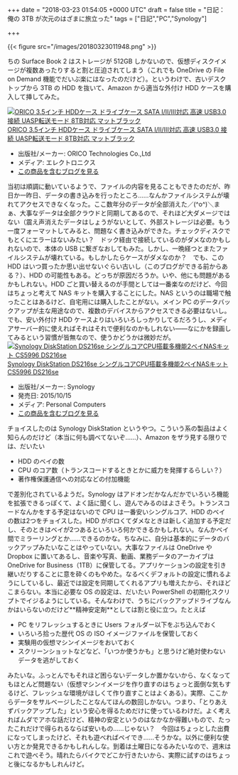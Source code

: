
+++
date = "2018-03-23 01:54:05 +0000 UTC"
draft = false
title = "日記：俺の 3TB が次元のはざまに旅立った"
tags = ["日記","PC","Synology"]

+++


{{< figure src="/images/20180323011948.png"  >}}

ちの Surface Book 2 はストレージが 512GB しかないので、仮想ディスクイメージが複数あったりすると割と圧迫されてしまう（これでも OneDrive の File on Demand 機能でだいぶ楽にはなったのだけど）。というわけで、古いデスクトップから 3TB の HDD を抜いて、Amazon から適当な外付け HDD ケースを購入して挿してみた。<div class="hatena-asin-detail"><a href="http://www.amazon.co.jp/exec/obidos/ASIN/B01MZ45UAA/bestylesnet-22/"><img src="https://images-fe.ssl-images-amazon.com/images/I/41ANdZ3AeWL._SL160_.jpg" class="hatena-asin-detail-image" alt="ORICO 3.5インチ HDDケース ドライブケース SATA I/II/III対応 高速 USB3.0 接続 UASP転送モード 8TB対応 マットブラック" title="ORICO 3.5インチ HDDケース ドライブケース SATA I/II/III対応 高速 USB3.0 接続 UASP転送モード 8TB対応 マットブラック"/></a><div class="hatena-asin-detail-info"><a href="http://www.amazon.co.jp/exec/obidos/ASIN/B01MZ45UAA/bestylesnet-22/">ORICO 3.5インチ HDDケース ドライブケース SATA I/II/III対応 高速 USB3.0 接続 UASP転送モード 8TB対応 マットブラック</a><ul><li><span class="hatena-asin-detail-label">出版社/メーカー:</span> ORICO Technologies Co.,Ltd</li><li><span class="hatena-asin-detail-label">メディア:</span> エレクトロニクス</li><li><a href="http://d.hatena.ne.jp/asin/B01MZ45UAA/bestylesnet-22" target="_blank">この商品を含むブログを見る</a></li></ul></div><div class="hatena-asin-detail-foot"></div></div>当初は順調に動いているようで、ファイルの内容を見ることもできたのだが、昨日か一昨日、データの書き込みを行ったところ……なんかファイルシステムが壊れてアクセスできなくなった。ここ数年分のデータが全部消えた／(^o^)＼まぁ、大事なデータは全部クラウドと同期してあるので、それほど大ダメージではない（震え声消えたデータはしょうがないとして、外部ストレージは必要。もう一度フォーマットしてみると、問題なく書き込みができた。チェックディスクでもとくにエラーはないみたい？　ドック経由で接続しているのがダメなのかもしれないので、本体の USB に繋ぎなおしてもみた。しかし、一晩経つとまたファイルシステムが壊れている。もしかしたらケースがダメなのか？　でも、この HDD はいつ買ったか思い出せないぐらい古いし（このブログができる前からある？）、HDD の可能性もある。どっちが原因だろうか。いや、他にも問題があるかもしれない。HDD ごと買い替えるのが手間としては一番楽なのだけど、今回はちょっと考えて NAS キットを購入することにした。NAS というのは職場で触ったことはあるけど、自宅用には購入したことがない。メイン PC のデータバックアップが主な用途なので、複数のデバイスからアクセスできる必要はないし。でも、安い外付け HDD ケースよりはいろいろしっかりしてるだろうし、メディアサーバー的に使えればそれはそれで便利なのかもしれない――なにかを録画してみるという習慣が皆無なので、使うかどうかは微妙だが。<div class="hatena-asin-detail"><a href="http://www.amazon.co.jp/exec/obidos/ASIN/B016AXAR2G/bestylesnet-22/"><img src="https://images-fe.ssl-images-amazon.com/images/I/41VHjat71JL._SL160_.jpg" class="hatena-asin-detail-image" alt="Synology DiskStation DS216se シングルコアCPU搭載多機能2ベイNASキット CS5996 DS216se" title="Synology DiskStation DS216se シングルコアCPU搭載多機能2ベイNASキット CS5996 DS216se"/></a><div class="hatena-asin-detail-info"><a href="http://www.amazon.co.jp/exec/obidos/ASIN/B016AXAR2G/bestylesnet-22/">Synology DiskStation DS216se シングルコアCPU搭載多機能2ベイNASキット CS5996 DS216se</a><ul><li><span class="hatena-asin-detail-label">出版社/メーカー:</span> Synology</li><li><span class="hatena-asin-detail-label">発売日:</span> 2015/10/15</li><li><span class="hatena-asin-detail-label">メディア:</span> Personal Computers</li><li><a href="http://d.hatena.ne.jp/asin/B016AXAR2G/bestylesnet-22" target="_blank">この商品を含むブログを見る</a></li></ul></div><div class="hatena-asin-detail-foot"></div></div>チョイスしたのは Synology DiskStation というやつ。こういう系の製品はよく知らんのだけど（本当に何も調べてないぞ……）、Amazon をザラ見する限りでは、だいたい

<ul>
<li>HDD のベイの数</li>
<li>CPU のコア数（トランスコードするときとかに威力を発揮するらしい？）</li>
<li>著作権保護通信への対応などの付加機能</li>
</ul>で差別化されているようだ。Synology はアドオンだかなんだかでいろいろ機能を拡張できるっぽくて、よく話に聞くし、遊んでみるのはよさそう。トランスコードなんかをする予定はないので CPU は一番安いシングルコア、HDD のベイの数は2つをチョイスした。HDD がボロくてダメなときは新しく追加する予定だし、そのときはベイが2つあるといろいろ何かできるかもしれない。なんかベイ間でミラーリングとか……できるのかな。ちなみに、自分は基本的にデータのバックアップみたいなことはやっていない。大事なファイルは OneDrive や Dropbox に置いてあるし、音楽や写真、動画、業務データのアーカイブは OneDrive for Business（1TB）に保管してる。アプリケーションの設定を引き継いだりすることに意を砕くのもやめた。なるべくデフォルトの設定に慣れるようにしているし、最近では設定を同期してくれるアプリも増えたから、それほどこまらない。本当に必要な OS の設定は、だいたい PowerShell の初期化スクリプトでイジるようにしている。そんなわけで、うちにバックアップドライブなんかはいらないのだけど**精神安定剤**としては割と役に立つ。たとえば

<ul>
<li>PC をリフレッシュするときに Users フォルダー以下をぶち込んでおく</li>
<li>いろいろ拾った歴代 OS の ISO イメージファイルを保管しておく</li>
<li>実験用の仮想マシンイメージをおいておく</li>
<li>スクリーンショットなどなど、「いつか使うかも」と思うけど絶対使わないデータを逃がしておく</li>
</ul>みたいな。ふっとんでもそれほど困らないデータしか置かないから、なくなってもほとんど問題ない（仮想マシンイメージを作り直すのはちょっと面倒な気もするけど、フレッシュな環境がほしくて作り直すことはよくある）。実際、ここからデータをサルベージしたことなんてほんの数回しかない。つまり、「とりあえずバックアップした」という安心を得るためだけに使っているわけだ。よく考えればムダでアホな話だけど、精神の安定というのはなかなか得難いもので、たったこれだけで得られるならば安いもの……じゃない？　今回はちょっとした出費になってしまったけど、それも遊べればペイでき……そうかな。以外に便利な使い方とか発見できるかもしれんしな。到着は土曜日になるみたいなので、週末はこれで遊べそう。晴れたらバイクでどこか行きたいから、実際に試すのはちょっと後になるかもしれんけど。


